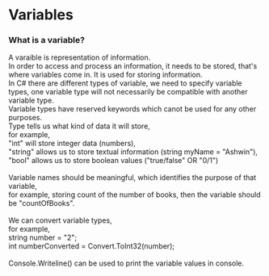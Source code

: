 # Variables

### What is a variable?
A varaible is representation of information.
<br>
In order to access and process an information, it needs to be stored, that's where variables come in.
It is used for storing information.
<br>
In C# there are different types of variable, we need to specify variable types, 
one variable type will not necessarily be compatible with another variable type.
<br>
Variable types have reserved keywords which canot be used for any other purposes.<br>
Type tells us what kind of data it will store,<br>
for example, <br>
"int" will store integer data (numbers), <br>
"string" allows us to store textual information (string myName = "Ashwin"),<br>
"bool" allows us to store boolean values ("true/false" OR "0/1")<br>
<br>
Variable names should be meaningful, which identifies the purpose of that variable,<br>
for example, storing count of the number of books, then the variable should be "countOfBooks".<br>
<br>
We can convert variable types,<br>
for example,<br>
string number = "2";<br>
int numberConverted = Convert.ToInt32(number);<br>
<br>
Console.Writeline() can be used to print the variable values in console.
